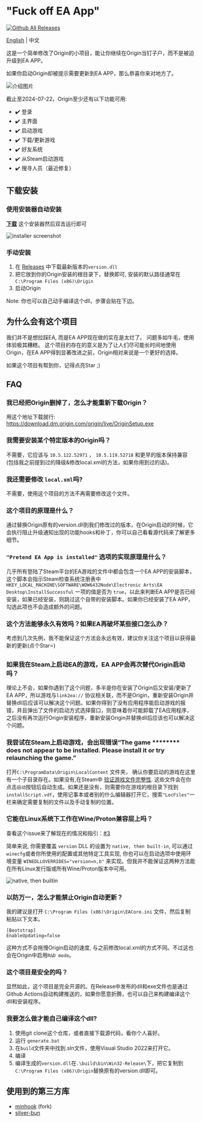 # "Fuck off EA App"

[![Github All Releases](https://img.shields.io/github/downloads/p0358/Fuck_off_EA_App/total.svg)](https://github.com/p0358/Fuck_off_EA_App/releases)

[English](README.md) | 中文

这是一个简单修改了Origin的小项目，能让你继续在Origin当钉子户，而不是被迫升级到EA APP。

如果你启动Origin却被提示需要更新到EA APP，那么恭喜你来对地方了。

![介绍图片](https://github.com/user-attachments/assets/35f0b8c7-6e5b-42d9-9b56-34db7d9ce1b4)

截止至2024-07-22，Origin至少还有以下功能可用:
* ✔️ 登录
* ✔️ 主界面
* ✔️ 启动游戏
* ✔️ 下载/更新游戏
* ✔️ 好友系统
* ✔️ 从Steam启动游戏
* ✔️ 搜寻人员（最近修复）

## 下载安装

### 使用安装器自动安装

**[下载](https://github.com/p0358/Fuck_off_EA_App/releases/download/v2/Fuck_off_EA_App_installer.exe)** 这个安装器然后双击运行即可

![installer screenshot](https://github.com/p0358/Fuck_off_EA_App/assets/5182588/1ab48e7b-e160-4248-a59a-31eb25a5b764)

### 手动安装

1. 在 [Releases](https://github.com/p0358/Fuck_off_EA_App/releases) 中下载最新版本的`version.dll`
2. 把它放到你的Origin安装的根目录下，替换即可, 安装的默认路径通常在`C:\Program Files (x86)\Origin`
3. 启动Origin

Note: 你也可以自己动手编译这个dll，步骤会贴在下边。

## 为什么会有这个项目

我们并不是想拉踩EA, 而是EA APP现在做的实在是太烂了。 问题多如牛毛，使用体验极其糟糕。 这个项目的存在的意义是为了让人们尽可能长时间地使用Origin，在EA APP得到显著改进之前，Origin相对来说是一个更好的选择。

如果这个项目有帮到你，记得点亮Star ;)

## FAQ

### 我已经把Origin删掉了，怎么才能重新下载Origin？

用这个地址下载就行: https://download.dm.origin.com/origin/live/OriginSetup.exe

### 我需要安装某个特定版本的Origin吗？

不需要，它应该与 `10.5.122.52971` ， `10.5.119.52718` 和更早的版本保持兼容 (包括我之前提到过的降级&修改local.xml的方法，如果你用到过的话)。

### 我还需要修改 `local.xml`吗?

不需要，使用这个项目的方法不再需要修改这个文件。

### 这个项目的原理是什么？

通过替换Origin原有的version.dll到我们修改过的版本，在Origin启动的时候，它会执行阻止升级通知出现的功能hooks和补丁，你可以自己看看源代码来了解更多细节。

###  `"Pretend EA App is installed"` 选项的实现原理是什么？

几乎所有登陆了Steam平台的EA游戏的文件中都会包含一个EA APP的安装脚本，这个脚本会指示Steam检查系统注册表中`HKEY_LOCAL_MACHINE\SOFTWARE\WOW6432Node\Electronic Arts\EA Desktop\InstallSuccessful` 一项的值是否为 `true`，以此来判断EA APP是否已经安装，如果已经安装，则跳过这个自带的安装脚本。如果你已经安装了EA APP，勾选此项也不会造成额外的问题。

### 这个方法能够永久有效吗？如果EA再破坏某些接口怎么办？

考虑到几次先例，我不能保证这个方法会永远有效，建议你关注这个项目以获得最新的更新(点个Star⭐️)

### 如果我在Steam上启动EA的游戏，EA APP会再次替代Origin启动吗？

理论上不会，如果你遇到了这个问题，多半是你在安装了Origin后又安装/更新了EA APP，所以游戏与`link2ea://` 协议相关联，而不是Origin，重新安装Origin并替换dll后应该可以解决这个问题。如果你得到了没有应用程序能启动游戏的报错，并且弹出了文件的启动方式选择窗口，则意味着你可能卸载了EA应用程序，之后没有再次运行Origin安装程序，重新安装Origin并替换dll后应该也可以解决这个问题。

### 我尝试在Steam上启动游戏，会出现错误“The game ******** does not appear to be installed. Please install it or try relaunching the game.”

打开`C:\ProgramData\Origin\LocalContent` 文件夹， 确认你要启动的游戏在这里有一个子目录存在。如果没有,在Steam中 [验证游戏文件完整性](https://help.steampowered.com/faqs/view/0C48-FCBD-DA71-93EB). 这些文件会在你点击`启动`按钮后自动生成。如果还是没有，则需要你在游戏的根目录下找到`installScript.vdf`，使用记事本或者别的什么编辑器打开它，搜索`"LocFiles"`一栏来确定需要复制的文件以及手动复制的位置。

### 它能在Linux系统下工作在Wine/Proton兼容层上吗？

查看这个issue来了解现在的情况和指引：[#3](https://github.com/p0358/Fuck_off_EA_App/issues/3)

简单来说, 你需要覆盖 `version` DLL 的设置为 `native, then built-in`, 可以通过`winecfg`或者你所使用的配置或其他特定工具实现, 你也可以在启动选项中使用环境变量 `WINEDLLOVERRIDES="version=n,b"` 来实现。但我并不能保证这两种方法能在所有Linux发行版或所有Wine/Proton版本中可用。

![native, then builtin](https://github.com/p0358/Fuck_off_EA_App/assets/5182588/7094bd2d-c8f9-4ec8-b841-ef7ff7c3afd6)

### 以防万一，怎么才能禁止Origin自动更新？

我的建议是打开 `C:\Program Files (x86)\Origin\EACore.ini` 文件，然后复制粘贴以下文本。
```
[Bootstrap]
EnableUpdating=false
```
这种方式不会拖慢Origin启动的速度, 与之前修改local.xml的方式不同。不过这也会在Origin中启用`R&D mode`。

### 这个项目是安全的吗？

显然如此，这个项目是完全开源的。在Release中发布的dll和exe文件也是通过Github Actions自动构建推送的，如果你愿意折腾，也可以自己来构建编译这个dll和安装程序。

### 我要怎么做才能自己编译这个dll?

1. 使用git clone这个仓库，或者直接下载源代码，看你个人喜好。
2. 运行 `generate.bat`
3. 在`build`文件夹中找到.sln文件，使用Visual Studio 2022来打开它。
4. 编译
5. 编译生成的`version.dll`在`.\build\bin\Win32-Release\`下，把它复制到`C:\Program Files (x86)\Origin`替换原有的version.dll即可。

## 使用到的第三方库

* [minhook](https://github.com/TFORevive/minhook) (fork)
* [silver-bun](https://github.com/IcePixelx/silver-bun)

